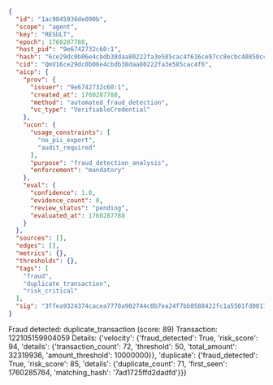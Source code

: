 ```json
{
  "id": "1ac9845936de090b",
  "scope": "agent",
  "key": "RESULT",
  "epoch": 1760287788,
  "host_pid": "9e6742732c60:1",
  "hash": "6ce29dc0b06e4cbdb38daa80222fa3e585cac4f616ce97cc8ecbc40850cc0bcc",
  "cid": "QmV16ce29dc0b06e4cbdb38daa80222fa3e585cac4f6",
  "aicp": {
    "prov": {
      "issuer": "9e6742732c60:1",
      "created_at": 1760287788,
      "method": "automated_fraud_detection",
      "vc_type": "VerifiableCredential"
    },
    "ucon": {
      "usage_constraints": [
        "no_pii_export",
        "audit_required"
      ],
      "purpose": "fraud_detection_analysis",
      "enforcement": "mandatory"
    },
    "eval": {
      "confidence": 1.0,
      "evidence_count": 0,
      "review_status": "pending",
      "evaluated_at": 1760287788
    }
  },
  "sources": [],
  "edges": [],
  "metrics": {},
  "thresholds": {},
  "tags": [
    "fraud",
    "duplicate_transaction",
    "risk_critical"
  ],
  "sig": "3ffea9324374cacea7770a902744c0b7ea24f7bb0588422fc1a5501fd0017988"
}
```

Fraud detected: duplicate_transaction (score: 89)
Transaction: 122105159904059
Details: {'velocity': {'fraud_detected': True, 'risk_score': 94, 'details': {'transaction_count': 72, 'threshold': 50, 'total_amount': 32319936, 'amount_threshold': 10000000}}, 'duplicate': {'fraud_detected': True, 'risk_score': 85, 'details': {'duplicate_count': 71, 'first_seen': 1760285764, 'matching_hash': '7ad1725ffd2dadfd'}}}